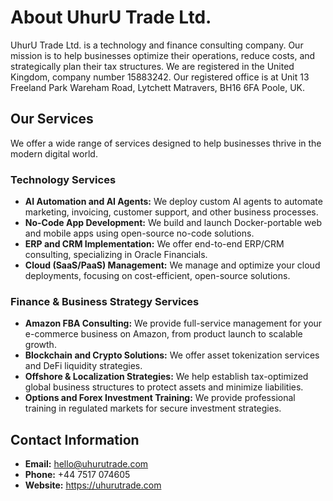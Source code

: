
# About UhurU Trade Ltd.

UhurU Trade Ltd. is a technology and finance consulting company. Our mission is to help businesses optimize their operations, reduce costs, and strategically plan their tax structures. We are registered in the United Kingdom, company number 15883242. Our registered office is at Unit 13 Freeland Park Wareham Road, Lytchett Matravers, BH16 6FA Poole, UK.

## Our Services

We offer a wide range of services designed to help businesses thrive in the modern digital world.

### Technology Services
- **AI Automation and AI Agents:** We deploy custom AI agents to automate marketing, invoicing, customer support, and other business processes.
- **No-Code App Development:** We build and launch Docker-portable web and mobile apps using open-source no-code solutions.
- **ERP and CRM Implementation:** We offer end-to-end ERP/CRM consulting, specializing in Oracle Financials.
- **Cloud (SaaS/PaaS) Management:** We manage and optimize your cloud deployments, focusing on cost-efficient, open-source solutions.

### Finance & Business Strategy Services
- **Amazon FBA Consulting:** We provide full-service management for your e-commerce business on Amazon, from product launch to scalable growth.
- **Blockchain and Crypto Solutions:** We offer asset tokenization services and DeFi liquidity strategies.
- **Offshore & Localization Strategies:** We help establish tax-optimized global business structures to protect assets and minimize liabilities.
- **Options and Forex Investment Training:** We provide professional training in regulated markets for secure investment strategies.

## Contact Information
- **Email:** hello@uhurutrade.com
- **Phone:** +44 7517 074605
- **Website:** https://uhurutrade.com
